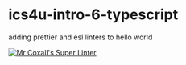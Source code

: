 # ics4u-intro-6-typescript
adding prettier and esl linters to hello world

[![Mr Coxall's Super Linter](https://github.com/Aidan-Lalonde-Novales/ics4u-intro-6-typescript/workflows/Mr%20Coxall's%20Super%20Linter/badge.svg)](https://github.com/Aidan-Lalonde-Novales/ics4u-intro-6-typescript/actions/)
